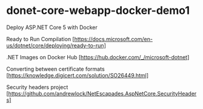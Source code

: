 # donet-core-webapp-docker-demo1
Deploy ASP.NET Core 5 with Docker

Ready to Run Compilation [https://docs.microsoft.com/en-us/dotnet/core/deploying/ready-to-run]

.NET Images on Docker Hub [https://hub.docker.com/_/microsoft-dotnet]

Converting between certificate formats [https://knowledge.digicert.com/solution/SO26449.html]

Security headers project [https://github.com/andrewlock/NetEscapades.AspNetCore.SecurityHeaders]
